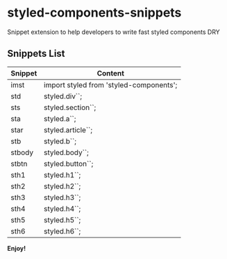 # styled-components-snippets

Snippet extension to help developers to write fast styled components DRY

## Snippets List

| Snippet | Content                                 |
|---------|-----------------------------------------|
| imst    | import styled from 'styled-components'; |
| std     | styled.div``;                           |
| sts     | styled.section``;                       |
| sta     | styled.a``;                             |
| star    | styled.article``;                       |
| stb     | styled.b``;                             |
| stbody  | styled.body``;                          |
| stbtn   | styled.button``;                        |
| sth1    | styled.h1``;                            |
| sth2    | styled.h2``;                            |
| sth3    | styled.h3``;                            |
| sth4    | styled.h4``;                            |
| sth5    | styled.h5``;                            |
| sth6    | styled.h6``;                            |


**Enjoy!**